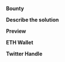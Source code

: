 **Bounty**
<!-- A link to the original bounty -->


**Describe the solution**
<!-- A clear and concise description of what the solution is composed of -->


**Preview**
<!-- If possible, or visual, provide a live-preview of the solution -->


**ETH Wallet**
<!-- The Ethereum address for the BEPRO bounty payment -->


**Twitter Handle**
<!-- Optional -->
